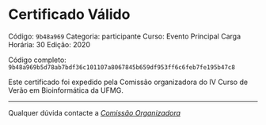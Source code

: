 # Certificado Válido

Código: `9b48a969`
Categoria: participante
Curso: Evento Principal
Carga Horária: 30
Edição: 2020


Código completo: `9b48a969b5d78ab7bdf36c101107a8067845b659df953ff6c6feb7fe195b47c8`


Este certificado foi expedido pela Comissão organizadora do IV Curso de Verão em Bioinformática da UFMG.

----

Qualquer dúvida contacte a [_Comissão Organizadora_](<mailto:cursobioinfoufmg@gmail.com$subject=[Certificados]>)

